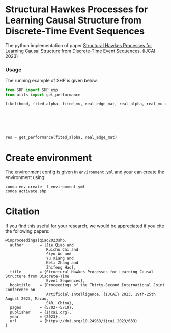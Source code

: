 # Structural Hawkes Processes for Learning Causal Structure from Discrete-Time Event Sequences
The python implementation of paper [Structural Hawkes Processes for Learning Causal Structure from Discrete-Time Event Sequences](https://arxiv.org/abs/2305.05986). (IJCAI 2023)

### Usage
The running example of SHP is given below.

```python
from SHP import SHP_exp
from utils import get_performance

likelihood, fited_alpha, fited_mu, real_edge_mat, real_alpha, real_mu = SHP_exp(n=20, sample_size=20000,
                                                                                out_degree_rate=1.5,
                                                                                mu_range_str="0.00005,0.0001",
                                                                                alpha_range_str="0.5,0.7",
                                                                                decay=5, model_decay=0.35, seed=0,
                                                                                time_interval=5, penalty='BIC',
                                                                                hill_climb=True, reg=0.85)
res = get_performance(fited_alpha, real_edge_mat)
```

# Create environment

The environment config is given in `environment.yml` and your can create the environment using:

```shell
conda env create -f environment.yml
conda activate shp
```

# Citation

If you find this useful for your research, we would be appreciated if you cite the following papers:

```
@inproceedings{qiao2023shp,
  author       = {Jie Qiao and
                  Ruichu Cai and
                  Siyu Wu and
                  Yu Xiang and
                  Keli Zhang and
                  Zhifeng Hao},
  title        = {Structural Hawkes Processes for Learning Causal Structure from Discrete-Time
                  Event Sequences},
  booktitle    = {Proceedings of the Thirty-Second International Joint Conference on
                  Artificial Intelligence, {IJCAI} 2023, 19th-25th August 2023, Macao,
                  SAR, China},
  pages        = {5702--5710},
  publisher    = {ijcai.org},
  year         = {2023},
  url          = {https://doi.org/10.24963/ijcai.2023/633}
}
```








